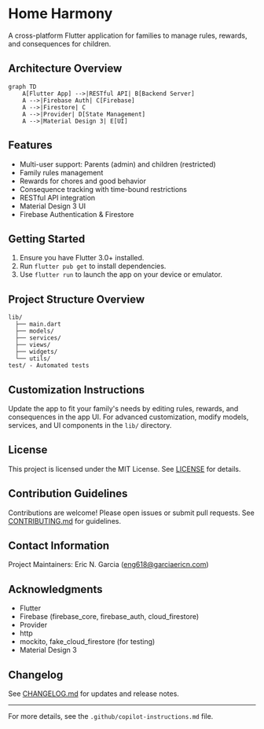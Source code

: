 # Home Harmony

A cross-platform Flutter application for families to manage rules, rewards, and consequences for children.

## Architecture Overview

```mermaid
graph TD
    A[Flutter App] -->|RESTful API| B[Backend Server]
    A -->|Firebase Auth| C[Firebase]
    A -->|Firestore| C
    A -->|Provider| D[State Management]
    A -->|Material Design 3| E[UI]
```

## Features

- Multi-user support: Parents (admin) and children (restricted)
- Family rules management
- Rewards for chores and good behavior
- Consequence tracking with time-bound restrictions
- RESTful API integration
- Material Design 3 UI
- Firebase Authentication & Firestore

## Getting Started

1. Ensure you have Flutter 3.0+ installed.
2. Run `flutter pub get` to install dependencies.
3. Use `flutter run` to launch the app on your device or emulator.

## Project Structure Overview

```
lib/
  ├── main.dart
  ├── models/
  ├── services/
  ├── views/
  ├── widgets/
  └── utils/
test/ - Automated tests
```

## Customization Instructions

Update the app to fit your family's needs by editing rules, rewards, and consequences in the app UI. For advanced customization, modify models, services, and UI components in the `lib/` directory.

## License

This project is licensed under the MIT License. See [LICENSE](LICENSE) for details.

## Contribution Guidelines

Contributions are welcome! Please open issues or submit pull requests. See [CONTRIBUTING.md](CONTRIBUTING.md) for guidelines.

## Contact Information

Project Maintainers: Eric N. Garcia (<eng618@garciaericn.com>)

## Acknowledgments

- Flutter
- Firebase (firebase_core, firebase_auth, cloud_firestore)
- Provider
- http
- mockito, fake_cloud_firestore (for testing)
- Material Design 3

## Changelog

See [CHANGELOG.md](CHANGELOG.md) for updates and release notes.

---

For more details, see the `.github/copilot-instructions.md` file.
